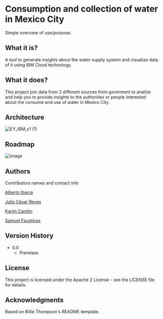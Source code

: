 # Consumption and collection of water in Mexico City
Simple overview of use/purpose.



## What it is?

A tool to generate insights about the water supply system and visualize data of it using IBM Cloud technology.



## What it does?

This project join data from 2 different sources from goverment to analize and help you to provide insights to the authorities or people interested about the consume and use of water in Mexico City.



## Architecture

![EY_IBM_v1 (1)](https://user-images.githubusercontent.com/87026365/199156229-027b7a52-c4a7-4275-a1c9-3d139d51c2d7.jpg)



## Roadmap

![image](https://user-images.githubusercontent.com/87026365/199158403-03f2f8dc-b8e9-4fe1-a5df-57d6bfefd81f.png)



## Authors

Contributors names and contact info

[Alberto Ibarra](https://www.linkedin.com/in/albertoid/)

[Julio César Reyes](www.linkedin.com/in/julio-césar-reyes-86841a1a8/)

[Karim Cantón](https://www.linkedin.com/in/abdel-karim-cantón-71b0401aa/)

[Samuel Faustinos](www.linkedin.com/in/samuelfaustinos/)



## Version History

* 0.0
    * Prerelase
    
    
    
## License
This project is licensed under the Apache 2 License - see the LICENSE file for details.



## Acknowledgments
Based on Billie Thompson's README template.
